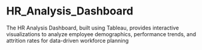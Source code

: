 # HR_Analysis_Dashboard
The HR Analysis Dashboard, built using Tableau, provides interactive visualizations to analyze employee demographics, performance trends, and attrition rates for data-driven workforce planning
